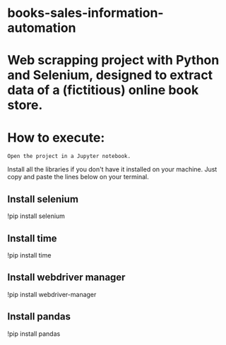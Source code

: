 # books-sales-information-automation

# Web scrapping project with Python and Selenium, designed to extract data of a (fictitious) online book store.

# How to execute:

    Open the project in a Jupyter notebook.
Install all the libraries if you don't have it installed on your machine. Just copy and paste the lines below on your terminal.

## Install selenium

!pip install selenium

## Install time

!pip install time

## Install webdriver manager

!pip install webdriver-manager

## Install pandas

!pip install pandas
